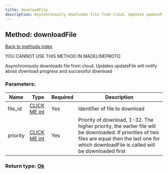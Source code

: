 ```yaml
---
title: downloadFile
description: Asynchronously downloads file from cloud. Updates updateFile will notify about download progress and successful download
---
```

## Method: downloadFile  
[Back to methods index](index.md)


YOU CANNOT USE THIS METHOD IN MADELINEPROTO


Asynchronously downloads file from cloud. Updates updateFile will notify about download progress and successful download

### Parameters:

| Name     |    Type       | Required | Description |
|----------|---------------|----------|-------------|
|file\_id|[CLICK ME int](../types/int.md) | Yes|Identifier of file to download|
|priority|[CLICK ME int](../types/int.md) | Yes|Priority of download, 1-32. The higher priority, the earlier file will be downloaded. If priorities of two files are equal then the last one for which downloadFile is called will be downloaded first|


### Return type: [Ok](../types/Ok.md)

